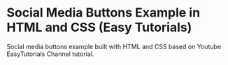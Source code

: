 <h1>Social Media Buttons Example in HTML and CSS (Easy Tutorials)</h1>
<p>Social media buttons example built with HTML and CSS based on Youtube EasyTutorials Channel tutorial.</p>


